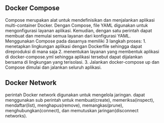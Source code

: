 ## Docker Compose
Compose merupakan alat untuk mendefinisikan dan menjalankan aplikasi multi-container Docker. Dengan Compose, file YAML digunakan untuk mengonfigurasi layanan aplikasi. Kemudian, dengan satu perintah dapat membuat dan memulai semua layanan dari konfigurasi YAML.
Menggunakan Compose pada dasarnya memiliki 3 langkah proses:
    1. menetapkan lingkungan aplikasi dengan Dockerfile sehingga dapat direproduksi di mana saja
    2. menentukan layanan yang membentuk aplikasi di docker-compose.yml sehingga aplikasi tersebut dapat dijalankan bersama di lingkungan yang terisolasi.
    3. Jalankan docker-compose up dan Compose dimulai dan jalankan seluruh aplikasi.
## Docker Network
perintah Docker network digunakan untuk mengelola jaringan. dapat menggunakan sub perintah untuk membuat(create), memeriksa(inspect), mendaftar(list), menghapus(remove), memangkas(prune), menghubungkan(connect), dan memutuskan jaringan(disconnect networks).